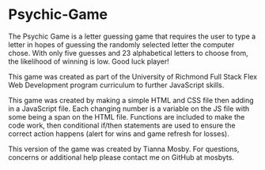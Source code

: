 # Psychic-Game
The Psychic Game is a letter guessing game that requires the user to type a letter in hopes of guessing the randomly selected letter the computer chose. With only five guesses and 23 alphabetical letters to choose from, the likelihood of winning is low. Good luck player!

This game was created as part of the University of Richmond Full Stack Flex Web Development program curriculum to further JavaScript skills. 

This game was created by making a simple HTML and CSS file then adding in a JavaScript file. Each changing number is a variable on the JS file with some being a span on the HTML file. Functions are included to make the code work, then conditional if/then statements are used to ensure the correct action happens (alert for wins and game refresh for losses).

This version of the game was created by Tianna Mosby. For questions, concerns or additional help please contact me on GitHub at mosbyts.